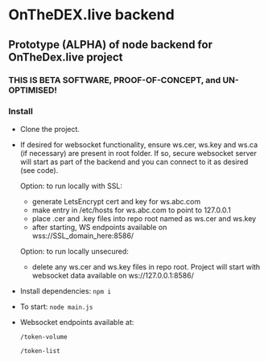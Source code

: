 # OnTheDEX.live backend

## Prototype (ALPHA) of node backend for OnTheDex.live project
### THIS IS BETA SOFTWARE, PROOF-OF-CONCEPT, and UN-OPTIMISED!


### Install
- Clone the project.
- If desired for websocket functionality, ensure ws.cer, ws.key and ws.ca (if necessary) are present in root folder.  If so, secure websocket server will start as part of the backend and you can connect to it as desired (see code).

    Option: to run locally with SSL:
     - generate LetsEncrypt cert and key for ws.abc.com
     - make entry in /etc/hosts for ws.abc.com to point to 127.0.0.1
     - place .cer and .key files into repo root named as ws.cer and ws.key
     - after starting, WS endpoints available on wss://SSL_domain_here:8586/

    Option: to run locally unsecured:
     - delete any ws.cer and ws.key files in repo root.  Project will start with websocket data available on ws://127.0.0.1:8586/
        
- Install dependencies:
    `npm i`

- To start:
    `node main.js`

- Websocket endpoints available at:

    `/token-volume`

    `/token-list`
